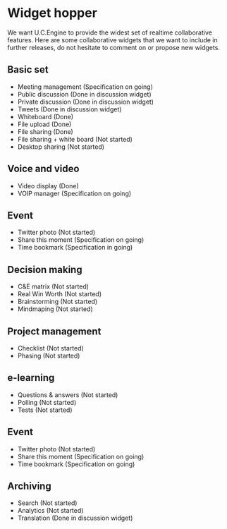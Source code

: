 # Widget hopper

We want U.C.Engine to provide the widest set of realtime collaborative features. Here are some collaborative widgets that we want to include in further releases, do not hesitate to comment on or propose new widgets.

## Basic set
* Meeting management (Specification on going)
* Public discussion (Done in discussion widget)
* Private discussion (Done in discussion widget)
* Tweets (Done in discussion widget)
* Whiteboard (Done)
* File upload (Done)
* File sharing (Done)
* File sharing + white board (Not started)
* Desktop sharing (Not started)

## Voice and video
* Video display (Done)
* VOIP manager (Specification on going)

## Event
* Twitter photo (Not started)
* Share this moment (Specification on going)
* Time bookmark (Specification in going)

## Decision making
* C&E matrix (Not started)
* Real Win Worth (Not started)
* Brainstorming (Not started)
* Mindmaping (Not started)

## Project management
* Checklist (Not started)
* Phasing (Not started)

## e-learning
* Questions & answers (Not started)
* Polling (Not started)
* Tests (Not started)

## Event
* Twitter photo (Not started)
* Share this moment (Specification on going)
* Time bookmark (Specification on going)

## Archiving
* Search (Not started)
* Analytics (Not started)
* Translation (Done in discussion widget)
